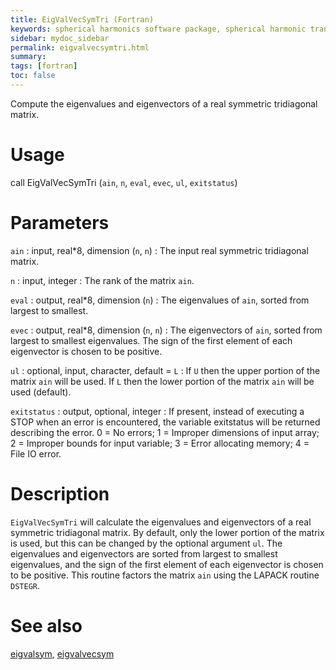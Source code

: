 ```yaml
---
title: EigValVecSymTri (Fortran)
keywords: spherical harmonics software package, spherical harmonic transform, legendre functions, multitaper spectral analysis, fortran, Python, gravity, magnetic field
sidebar: mydoc_sidebar
permalink: eigvalvecsymtri.html
summary:
tags: [fortran]
toc: false
---
```


Compute the eigenvalues and eigenvectors of a real symmetric tridiagonal matrix.

# Usage

call EigValVecSymTri (`ain`, `n`, `eval`, `evec`, `ul`, `exitstatus`)

# Parameters

`ain` : input, real\*8, dimension (`n`, `n`)
:   The input real symmetric tridiagonal matrix.

`n` : input, integer
:   The rank of the matrix `ain`.

`eval` : output, real\*8, dimension (`n`)
:   The eigenvalues of `ain`, sorted from largest to smallest.

`evec` : output, real\*8, dimension (`n`, `n`)
:   The eigenvectors of `ain`, sorted from largest to smallest eigenvalues. The sign of the first element of each eigenvector is chosen to be positive.

`ul` : optional, input, character, default = `L`
:   If `U` then the upper portion of the matrix `ain` will be used. If `L` then the lower portion of the matrix `ain` will be used (default).

`exitstatus` : output, optional, integer
:   If present, instead of executing a STOP when an error is encountered, the variable exitstatus will be returned describing the error. 0 = No errors; 1 = Improper dimensions of input array; 2 = Improper bounds for input variable; 3 = Error allocating memory; 4 = File IO error.

# Description

`EigValVecSymTri` will calculate the eigenvalues and eigenvectors of a real symmetric tridiagonal matrix. By default, only the lower portion of the matrix is used, but this can be changed by the optional argument `ul`. The eigenvalues and eigenvectors are sorted from largest to smallest eigenvalues, and the sign of the first element of each eigenvector is chosen to be positive. This routine factors the matrix `ain` using the LAPACK routine `DSTEGR`.

# See also

[eigvalsym](eigvalsym.html), [eigvalvecsym](eigvalvecsym.html)
